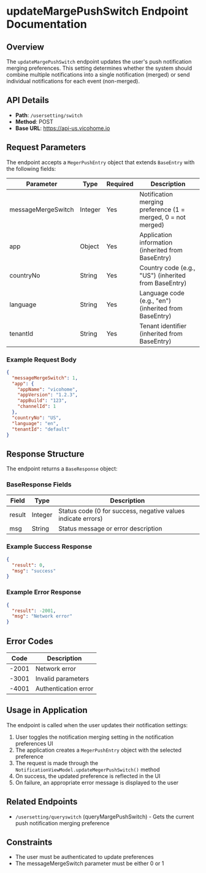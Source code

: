 # updateMargePushSwitch Endpoint Documentation

## Overview
The `updateMargePushSwitch` endpoint updates the user's push notification merging preferences. This setting determines whether the system should combine multiple notifications into a single notification (merged) or send individual notifications for each event (non-merged).

## API Details
- **Path**: `/usersetting/switch`
- **Method**: POST
- **Base URL**: https://api-us.vicohome.io

## Request Parameters
The endpoint accepts a `MegerPushEntry` object that extends `BaseEntry` with the following fields:

| Parameter | Type | Required | Description |
|-----------|------|----------|-------------|
| messageMergeSwitch | Integer | Yes | Notification merging preference (1 = merged, 0 = not merged) |
| app | Object | Yes | Application information (inherited from BaseEntry) |
| countryNo | String | Yes | Country code (e.g., "US") (inherited from BaseEntry) |
| language | String | Yes | Language code (e.g., "en") (inherited from BaseEntry) |
| tenantId | String | Yes | Tenant identifier (inherited from BaseEntry) |

### Example Request Body
```json
{
  "messageMergeSwitch": 1,
  "app": {
    "appName": "vicohome",
    "appVersion": "1.2.3",
    "appBuild": "123",
    "channelId": 1
  },
  "countryNo": "US",
  "language": "en",
  "tenantId": "default"
}
```

## Response Structure
The endpoint returns a `BaseResponse` object:

### BaseResponse Fields
| Field | Type | Description |
|-------|------|-------------|
| result | Integer | Status code (0 for success, negative values indicate errors) |
| msg | String | Status message or error description |

### Example Success Response
```json
{
  "result": 0,
  "msg": "success"
}
```

### Example Error Response
```json
{
  "result": -2001,
  "msg": "Network error"
}
```

## Error Codes
| Code | Description |
|------|-------------|
| -2001 | Network error |
| -3001 | Invalid parameters |
| -4001 | Authentication error |

## Usage in Application
The endpoint is called when the user updates their notification settings:
1. User toggles the notification merging setting in the notification preferences UI
2. The application creates a `MegerPushEntry` object with the selected preference
3. The request is made through the `NotificationViewModel.updateMegerPushSwitch()` method
4. On success, the updated preference is reflected in the UI
5. On failure, an appropriate error message is displayed to the user

## Related Endpoints
- `/usersetting/queryswitch` (queryMargePushSwitch) - Gets the current push notification merging preference

## Constraints
- The user must be authenticated to update preferences
- The messageMergeSwitch parameter must be either 0 or 1